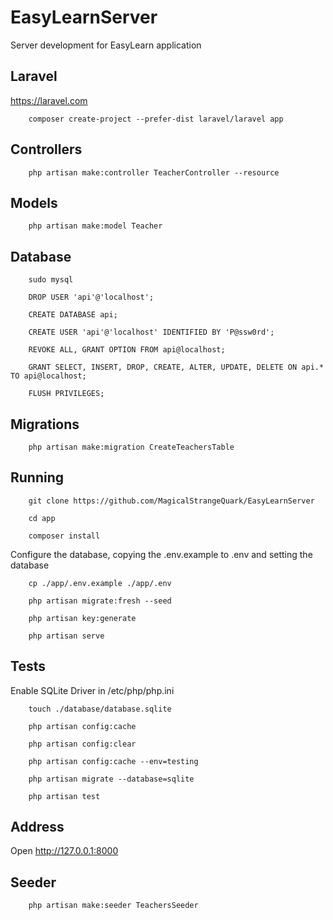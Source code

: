 # EasyLearnServer

Server development for EasyLearn application

## Laravel

<https://laravel.com>

```
    composer create-project --prefer-dist laravel/laravel app
```

## Controllers

```
    php artisan make:controller TeacherController --resource
```

## Models

```
    php artisan make:model Teacher
```

## Database

```
    sudo mysql

    DROP USER 'api'@'localhost';

    CREATE DATABASE api;

    CREATE USER 'api'@'localhost' IDENTIFIED BY 'P@ssw0rd';

    REVOKE ALL, GRANT OPTION FROM api@localhost;

    GRANT SELECT, INSERT, DROP, CREATE, ALTER, UPDATE, DELETE ON api.* TO api@localhost;

    FLUSH PRIVILEGES;
```

## Migrations

```
    php artisan make:migration CreateTeachersTable
```

## Running

```
    git clone https://github.com/MagicalStrangeQuark/EasyLearnServer
```

```
    cd app

    composer install
```

Configure the database, copying the .env.example to .env and setting the database

```
    cp ./app/.env.example ./app/.env
```

```
    php artisan migrate:fresh --seed
    
    php artisan key:generate

    php artisan serve
```

## Tests

Enable SQLite Driver in /etc/php/php.ini

```
    touch ./database/database.sqlite

    php artisan config:cache

    php artisan config:clear

    php artisan config:cache --env=testing

    php artisan migrate --database=sqlite

    php artisan test
```

## Address

Open <http://127.0.0.1:8000>

## Seeder

```
    php artisan make:seeder TeachersSeeder
```